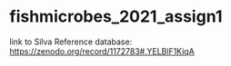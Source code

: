 # fishmicrobes_2021_assign1

link to Silva Reference database: https://zenodo.org/record/1172783#.YELBlF1KiqA
